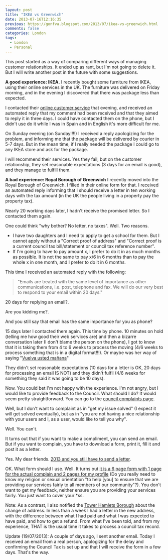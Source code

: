 ```yaml
---
layout: post
title: "IKEA vs Greenwich"
date: 2013-07-16T12:16:35
previous: https://gonfva.blogspot.com/2013/07/ikea-vs-greenwich.html
comments: false
categories: London
tags:
  - London
  - Personal
---
```


This post started as a way of comparing different ways of managing customer relationships. It ended up as rant, but I'm not going to delete it. But I will write another post in the future with some suggestions.


 **A good experience: IKEA.**
I recently bought some furniture from IKEA, using their online services in the UK. The furniture was delivered on Friday morning, and in the evening I discovered that there was package less than expected.


I contacted their [online customer service](http://www.ikea.com/ms/en_GB/customer_service/contact_us/contact.html) that evening, and received an automated reply that my comment had been received and that they aimed to reply it in three days. I could have contacted them on the phone, but I didn't use do it while I was in Spain and in English it's more difficult for me.


On Sunday evening (on Sunday!!!!) I received a reply apologizing for the problem, and informing me that the package will be delivered by courier in 5-7 days. But in the mean time, if I really needed the package I could go to any IKEA store and ask for the package.


I will recommend their services. Yes they fail, but on the customer relationship, they set reasonable expectations (3 days for an email is good), and they manage to fulfill them.


 **A bad experience: Royal Borough of Greenwich**
I recently moved into the Royal Borough of Greenwich. I filled in their online form for that. I received an automated reply informing that I should receive a letter in ten working days with the tax amount (in the UK the people living in a property pay the property tax).


Nearly 20 working days later, I hadn't receive the promised letter. So I contacted them again.


One could think "why bother? No letter, no taxes". Well. Two reasons.




+ I have two daughters and I need to apply to get a school for them. But I cannot apply without a "Correct proof of address" and "Correct proof is a current council tax bill/statement or council tax reference number".
+ If I'm going to have to pay amount x, I prefer to do it in as much months as possible. It is not the same to pay x/6 in 6 months than to pay the whole x in one month, and I prefer to do it in 6 months.</li></ol>


This time I received an automated reply with the following:



<blockquote class="tr_bq">"Emails are treated with the same level of importance as other communications, i.e. post, telephone and fax. We will do our very best to respond to your email within 20 days."</blockquote>
20 days for replying an email?.


Are you kidding me?.


And you still say that email has the same importance for you as phone?


15 days later I contacted them again. This time by phone. 10 minutes on hold (telling me how good their web services are) and then a bizarre conversation later (I don't blame the person on the phone), I got to know that it is taking them from 4 to 6 weeks to process the moving (4/6 weeks to process something that is in a digital format!!!). Or maybe was her way of saying "[Vuelva usted mañana](http://spanishliteratureintranslation.com/wordpress/?page_id=16)"


They didn't set reasonable expectations (10 days for a letter is OK, 20 days for processing an email IS NOT) and they didn't fulfil (4/6 weeks for something they said it was going to be 10 days).


Now. You could bet I'm not happy with the experience. I'm not angry, but I would like to provide feedback to the Council. What should I do? It would seem pretty straightforward. You can go to the [council complaints page](http://www.royalgreenwich.gov.uk/info/200025/complaints/548/royal_borough_complaints).


Well, but I don't want to complaint as in "get my issue solved" (I expect it will get solved eventually), but as in "you are not having a nice relationship with your users and I, as a user, would like to tell you why".


Well. You can't.


It turns out that if you want to make a compliment, you can send an email. But if you want to complain, you have to download a form, print it, fill it and post it as a letter.


Yes. My dear friends. [2013 and you still have to send a letter](http://www.royalgreenwich.gov.uk/info/200025/complaints/548/council_complaints).


OK. What form should I use. Well. It turns out [it is a 6 page form with 1 page for the actual complain and 2 pages for my profile](http://www.royalgreenwich.gov.uk/download/downloads/id/1300/complaints_leaflet_and_form) (Do you really need to know my religion or sexual orientation "to help [you] to ensure that we are providing our services fairly to all members of our community"?). You don't want to get my feedback, neither ensure you are providing your services fairly. You just want to cover your *ss.


Note: As a contrast, I also notified the [Tower Hamlets Borough](http://www.towerhamlets.gov.uk/lgsl/51-100/57_council_tax.aspx) about the change of address. In less than a week I had a letter in the new address, with the difference between what I had paid and what I was expected to have paid, and how to get a refund. From what I've been told, and from my experience, THAT is the usual time it takes to process a council tax record.


Update (19/07/2013): A couple of days ago, I sent another email. Today I received an email from a real person, apologizing for the delay and confirming the Council Tax is set up and that I will receive the form in a few days. That's the way.
